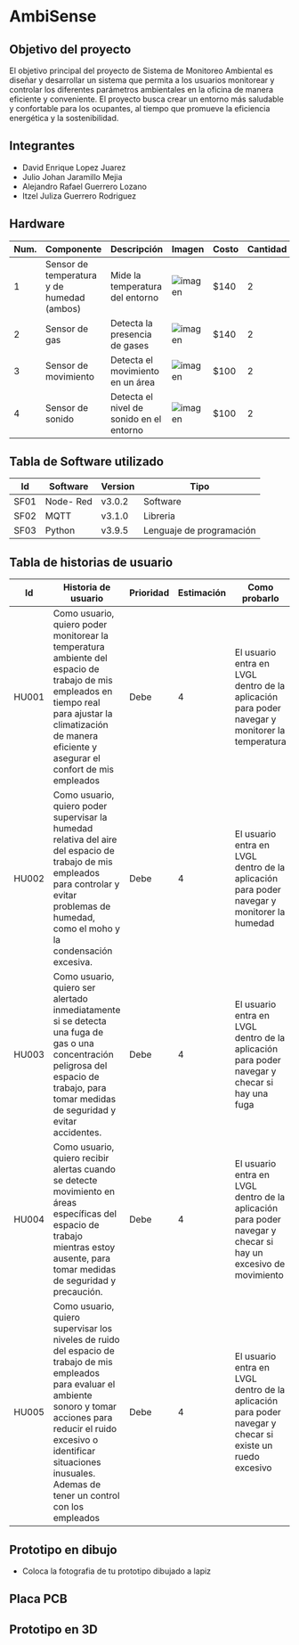 # AmbiSense
<!-- Subtitulo -->
## Objetivo del proyecto
El objetivo principal del proyecto de Sistema de Monitoreo Ambiental es diseñar y desarrollar un sistema que permita a los usuarios monitorear y controlar los diferentes parámetros ambientales en la oficina de manera eficiente y conveniente. El proyecto busca crear un entorno más saludable y confortable para los ocupantes, al tiempo que promueve la eficiencia energética y la sostenibilidad.

## Integrantes
- David Enrique Lopez Juarez
- Julio Johan Jaramillo Mejia
- Alejandro Rafael Guerrero Lozano
- Itzel Juliza Guerrero Rodriguez

<!--Componentes electricos-->
## Hardware
| Num.| Componente | Descripción | Imagen | Costo | Cantidad |
|-----|------------|-------------|--------|-------|----------|
|  1  | Sensor de temperatura y de humedad (ambos) |Mide la temperatura del entorno	|![imagen](https://cdn.shopify.com/s/files/1/1040/8806/products/photo_IC-20010_DHT11_DigitalTemperatureHumiditySensor_DHT11_01_700x700.png?v=1627344523)|  $140 | 2
|  2  | Sensor de gas	 |Detecta la presencia de gases		|![imagen](https://uelectronics.com/wp-content/uploads/AR0221_MQ5-2-2.jpg)|  $140 | 2
|  3  | Sensor de movimiento	| Detecta el movimiento en un área			|![imagen](https://epyelectronica.com/wp-content/uploads/2020/09/Sensor-de-Movimiento-PIR-HC-SR501.png)|  $100 | 2
|  4  | Sensor de sonido	| Detecta el nivel de sonido en el entorno	|![imagen](https://aelectronics.com.mx/metepec/14-thickbox_default/sensor-de-sonido-modulo.jpg)|  $100 | 2



## Tabla de Software utilizado
| Id | Software | Version | Tipo |
|----|----------|---------|------|
| SF01 | Node- Red | v3.0.2 |  Software    |
| SF02 | MQTT | v3.1.0 |   Libreria  |
| SF03 | Python | v3.9.5 |   Lenguaje de programación  |



## Tabla de historias de usuario
| Id | Historia de usuario | Prioridad | Estimación | Como probarlo | Responsable |
|----|---------------------|-----------|------------|---------------|-------------|
|HU001| Como usuario, quiero poder monitorear la temperatura ambiente del espacio de trabajo de mis empleados en tiempo real para ajustar la climatización de manera eficiente y asegurar el confort de mis empleados| Debe | 4 | El usuario entra en LVGL dentro de la aplicación para poder navegar y monitorer la temperatura |  Julio Johan Jaramillo Mejia |
| HU002   |  Como usuario, quiero poder supervisar la humedad relativa del aire del espacio de trabajo de mis empleados para controlar y evitar problemas de humedad, como el moho y la condensación excesiva.  |    Debe   |   4   | El usuario entra en LVGL dentro de la aplicación para poder navegar y monitorer la humedad |  Itzel Juliza Guerrero Rodriguez  |
| HU003 | Como usuario, quiero ser alertado inmediatamente si se detecta una fuga de gas o una concentración peligrosa del espacio de trabajo, para tomar medidas de seguridad y evitar accidentes.  |  Debe |   4   |  El usuario entra en LVGL dentro de la aplicación para poder navegar y checar si hay una fuga | David Enrique Lopez Juarez |
| HU004 | Como usuario, quiero recibir alertas cuando se detecte movimiento en áreas específicas  del espacio de trabajo  mientras estoy ausente, para tomar medidas de seguridad y precaución. |  Debe |   4   |  El usuario entra en LVGL dentro de la aplicación para poder navegar y checar si hay un excesivo de movimiento |  Alejandro Rafael Guerrero Lozano |
| HU005 | Como usuario, quiero supervisar los niveles de ruido  del espacio de trabajo de mis empleados para evaluar el ambiente sonoro y tomar acciones para reducir el ruido excesivo o identificar situaciones inusuales. Ademas de tener un control con los empleados|  Debe |   4   |  El usuario entra en LVGL dentro de la aplicación para poder navegar y checar si existe un ruedo excesivo |  David Enrique Lopez Juarez |

## Prototipo en dibujo
- Coloca la fotografia de tu prototipo dibujado a lapiz

## Placa PCB

## Prototipo en 3D
